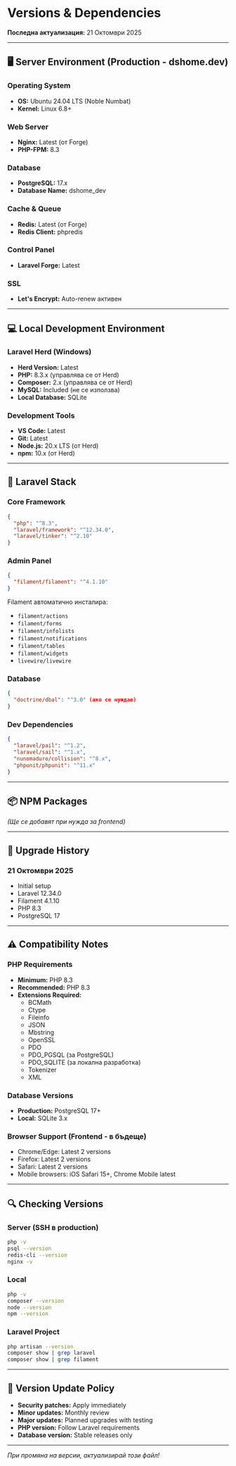 # Versions & Dependencies

**Последна актуализация:** 21 Октомври 2025

---

## 🖥️ Server Environment (Production - dshome.dev)

### Operating System
- **OS:** Ubuntu 24.04 LTS (Noble Numbat)
- **Kernel:** Linux 6.8+

### Web Server
- **Nginx:** Latest (от Forge)
- **PHP-FPM:** 8.3

### Database
- **PostgreSQL:** 17.x
- **Database Name:** dshome_dev

### Cache & Queue
- **Redis:** Latest (от Forge)
- **Redis Client:** phpredis

### Control Panel
- **Laravel Forge:** Latest

### SSL
- **Let's Encrypt:** Auto-renew активен

---

## 💻 Local Development Environment

### Laravel Herd (Windows)
- **Herd Version:** Latest
- **PHP:** 8.3.x (управлява се от Herd)
- **Composer:** 2.x (управлява се от Herd)
- **MySQL:** Included (не се използва)
- **Local Database:** SQLite

### Development Tools
- **VS Code:** Latest
- **Git:** Latest
- **Node.js:** 20.x LTS (от Herd)
- **npm:** 10.x (от Herd)

---

## 🚀 Laravel Stack

### Core Framework
```json
{
  "php": "^8.3",
  "laravel/framework": "^12.34.0",
  "laravel/tinker": "^2.10"
}
```

### Admin Panel
```json
{
  "filament/filament": "^4.1.10"
}
```

Filament автоматично инсталира:
- `filament/actions`
- `filament/forms`
- `filament/infolists`
- `filament/notifications`
- `filament/tables`
- `filament/widgets`
- `livewire/livewire`

### Database
```json
{
  "doctrine/dbal": "^3.0" (ако се нуждае)
}
```

### Dev Dependencies
```json
{
  "laravel/pail": "^1.2",
  "laravel/sail": "^1.x",
  "nunomaduro/collision": "^8.x",
  "phpunit/phpunit": "^11.x"
}
```

---

## 📦 NPM Packages

*(Ще се добавят при нужда за frontend)*

---

## 🔄 Upgrade History

### 21 Октомври 2025
- Initial setup
- Laravel 12.34.0
- Filament 4.1.10
- PHP 8.3
- PostgreSQL 17

---

## ⚠️ Compatibility Notes

### PHP Requirements
- **Minimum:** PHP 8.3
- **Recommended:** PHP 8.3
- **Extensions Required:**
  - BCMath
  - Ctype
  - Fileinfo
  - JSON
  - Mbstring
  - OpenSSL
  - PDO
  - PDO_PGSQL (за PostgreSQL)
  - PDO_SQLITE (за локална разработка)
  - Tokenizer
  - XML

### Database Versions
- **Production:** PostgreSQL 17+
- **Local:** SQLite 3.x

### Browser Support (Frontend - в бъдеще)
- Chrome/Edge: Latest 2 versions
- Firefox: Latest 2 versions
- Safari: Latest 2 versions
- Mobile browsers: iOS Safari 15+, Chrome Mobile latest

---

## 🔍 Checking Versions

### Server (SSH в production)
```bash
php -v
psql --version
redis-cli --version
nginx -v
```

### Local
```bash
php -v
composer --version
node --version
npm --version
```

### Laravel Project
```bash
php artisan --version
composer show | grep laravel
composer show | grep filament
```

---

## 📝 Version Update Policy

- **Security patches:** Apply immediately
- **Minor updates:** Monthly review
- **Major updates:** Planned upgrades with testing
- **PHP version:** Follow Laravel requirements
- **Database version:** Stable releases only

---

*При промяна на версии, актуализирай този файл!*
